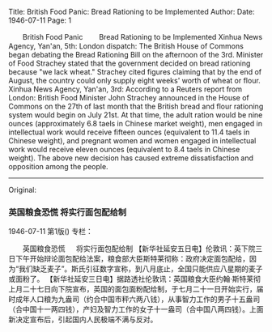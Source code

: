 Title: British Food Panic: Bread Rationing to be Implemented
Author:
Date: 1946-07-11
Page: 1

　　British Food Panic
　　Bread Rationing to be Implemented
    Xinhua News Agency, Yan'an, 5th: London dispatch: The British House of Commons began debating the Bread Rationing Bill on the afternoon of the 3rd. Minister of Food Strachey stated that the government decided on bread rationing because "we lack wheat." Strachey cited figures claiming that by the end of August, the country could only supply eight weeks' worth of wheat or flour.
    Xinhua News Agency, Yan'an, 3rd: According to a Reuters report from London: British Food Minister John Strachey announced in the House of Commons on the 27th of last month that the British bread and flour rationing system would begin on July 21st. At that time, the adult ration would be nine ounces (approximately 6.8 taels in Chinese market weight), men engaged in intellectual work would receive fifteen ounces (equivalent to 11.4 taels in Chinese weight), and pregnant women and women engaged in intellectual work would receive eleven ounces (equivalent to 8.4 taels in Chinese weight). The above new decision has caused extreme dissatisfaction and opposition among the people.



<hr /> 

Original: 


### 英国粮食恐慌  将实行面包配给制

1946-07-11
第1版()
专栏：

　　英国粮食恐慌
　  将实行面包配给制
    【新华社延安五日电】伦敦讯：英下院三日下午开始辩论面包配给法案，粮食部大臣斯特莱彻称：政府决定面包配给，因为“我们缺乏麦子”。斯氏引征数字宣称，到八月底止，全国只能供应八星期的麦子或面粉了。
    【新华社延安三日电】据路透社伦敦讯：英国粮食大臣约翰·斯特莱彻上月二十七日向下院宣布，英国的面包面粉配给制，于七月二十一日开始实行，届时成年人口粮为九盎司（约合中国市秤六两八钱），从事智力工作的男子十五盎司（合中国十一两四钱），产妇及智力工作的女子十一盎司（合中国八两四钱）。上面新决定宣布后，引起国内人民极端不满与反对。
